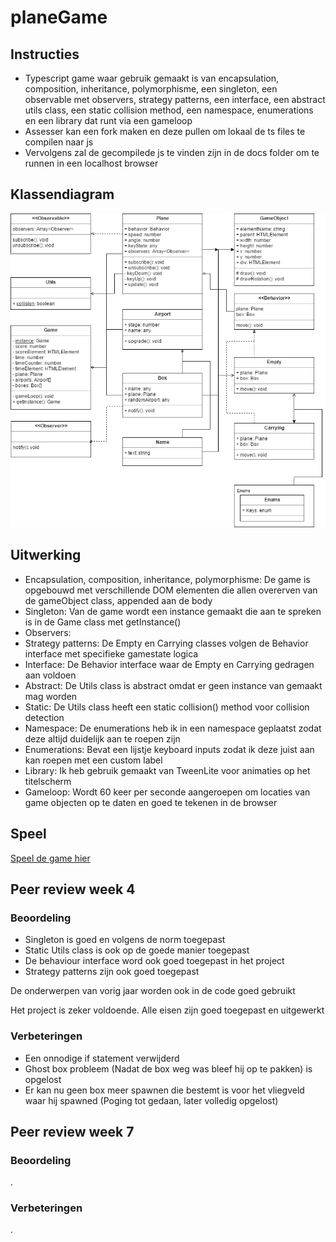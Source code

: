 # planeGame


## Instructies
- Typescript game waar gebruik gemaakt is van encapsulation, composition, inheritance, polymorphisme, een singleton, een observable met observers, strategy patterns, een interface, een abstract utils class, een static collision method, een namespace, enumerations en een library dat runt via een gameloop
- Assesser kan een fork maken en deze pullen om lokaal de ts files te compilen naar js
- Vervolgens zal de gecompilede js te vinden zijn in de docs folder om te runnen in een localhost browser


## Klassendiagram

![Klassendiagram](Klassendiagram2.png?raw=true "Klassendiagram")


## Uitwerking

- Encapsulation, composition, inheritance, polymorphisme: De game is opgebouwd met verschillende DOM elementen die allen overerven van de gameObject class, appended aan de body
- Singleton: Van de game wordt een instance gemaakt die aan te spreken is in de Game class met getInstance()
- Observers: 
- Strategy patterns: De Empty en Carrying classes volgen de Behavior interface met specifieke gamestate logica
- Interface: De Behavior interface waar de Empty en Carrying gedragen aan voldoen
- Abstract: De Utils class is abstract omdat er geen instance van gemaakt mag worden
- Static: De Utils class heeft een static collision() method voor collision detection
- Namespace: De enumerations heb ik in een namespace geplaatst zodat deze altijd duidelijk aan te roepen zijn
- Enumerations: Bevat een lijstje keyboard inputs zodat ik deze juist aan kan roepen met een custom label
- Library: Ik heb gebruik gemaakt van TweenLite voor animaties op het titelscherm
- Gameloop: Wordt 60 keer per seconde aangeroepen om locaties van game objecten op te daten en goed te tekenen in de browser


## Speel

[Speel de game hier](https://florisschippers.github.io/planeGame/)


## Peer review week 4

### Beoordeling

- Singleton is goed en volgens de norm toegepast
- Static Utils class is ook op de goede manier toegepast
- De behaviour interface word ook goed toegepast in het project
- Strategy patterns zijn ook goed toegepast

De onderwerpen van vorig jaar worden ook in de code goed gebruikt

Het project is zeker voldoende. Alle eisen zijn goed toegepast en uitgewerkt

### Verbeteringen

- Een onnodige if statement verwijderd
- Ghost box probleem (Nadat de box weg was bleef hij op te pakken) is opgelost
- Er kan nu geen box meer spawnen die bestemt is voor het vliegveld waar hij spawned (Poging tot gedaan, later volledig opgelost)


## Peer review week 7

### Beoordeling

.

### Verbeteringen

.
